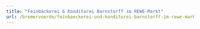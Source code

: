 ```yaml
---
title: "Feinbäckerei & Konditorei Barnstorff im REWE-Markt"
url: /bremervoerde/feinbaeckerei-und-konditorei-barnstorff-im-rewe-markt/
---
```

